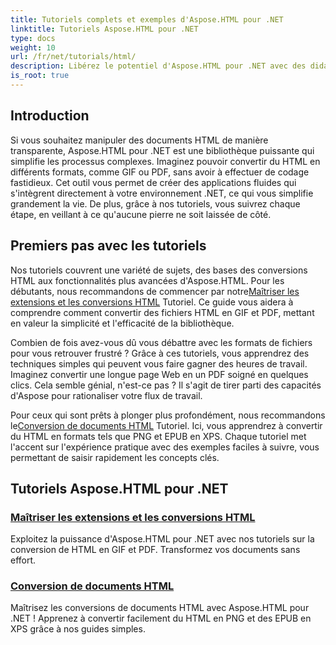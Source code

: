 ```yaml
---
title: Tutoriels complets et exemples d'Aspose.HTML pour .NET
linktitle: Tutoriels Aspose.HTML pour .NET
type: docs
weight: 10
url: /fr/net/tutorials/html/
description: Libérez le potentiel d'Aspose.HTML pour .NET avec des didacticiels complets sur les conversions de documents et les extensions adaptées aux développeurs et aux passionnés.
is_root: true
---
```

## Introduction

Si vous souhaitez manipuler des documents HTML de manière transparente, Aspose.HTML pour .NET est une bibliothèque puissante qui simplifie les processus complexes. Imaginez pouvoir convertir du HTML en différents formats, comme GIF ou PDF, sans avoir à effectuer de codage fastidieux. Cet outil vous permet de créer des applications fluides qui s'intègrent directement à votre environnement .NET, ce qui vous simplifie grandement la vie. De plus, grâce à nos tutoriels, vous suivrez chaque étape, en veillant à ce qu'aucune pierre ne soit laissée de côté.

## Premiers pas avec les tutoriels

 Nos tutoriels couvrent une variété de sujets, des bases des conversions HTML aux fonctionnalités plus avancées d'Aspose.HTML. Pour les débutants, nous recommandons de commencer par notre[Maîtriser les extensions et les conversions HTML](./mastering-html-extensions-and-conversions/) Tutoriel. Ce guide vous aidera à comprendre comment convertir des fichiers HTML en GIF et PDF, mettant en valeur la simplicité et l'efficacité de la bibliothèque. 

Combien de fois avez-vous dû vous débattre avec les formats de fichiers pour vous retrouver frustré ? Grâce à ces tutoriels, vous apprendrez des techniques simples qui peuvent vous faire gagner des heures de travail. Imaginez convertir une longue page Web en un PDF soigné en quelques clics. Cela semble génial, n'est-ce pas ? Il s'agit de tirer parti des capacités d'Aspose pour rationaliser votre flux de travail.

 Pour ceux qui sont prêts à plonger plus profondément, nous recommandons le[Conversion de documents HTML](./converting-html-documents/) Tutoriel. Ici, vous apprendrez à convertir du HTML en formats tels que PNG et EPUB en XPS. Chaque tutoriel met l'accent sur l'expérience pratique avec des exemples faciles à suivre, vous permettant de saisir rapidement les concepts clés. 

## Tutoriels Aspose.HTML pour .NET
### [Maîtriser les extensions et les conversions HTML](./mastering-html-extensions-and-conversions/)
Exploitez la puissance d'Aspose.HTML pour .NET avec nos tutoriels sur la conversion de HTML en GIF et PDF. Transformez vos documents sans effort.
### [Conversion de documents HTML](./converting-html-documents/)
Maîtrisez les conversions de documents HTML avec Aspose.HTML pour .NET ! Apprenez à convertir facilement du HTML en PNG et des EPUB en XPS grâce à nos guides simples.